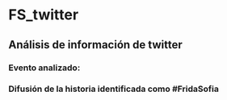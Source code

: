 # FS_twitter
## Análisis de información de twitter    

### Evento analizado: 

### Difusión de la historia identificada como #FridaSofia

